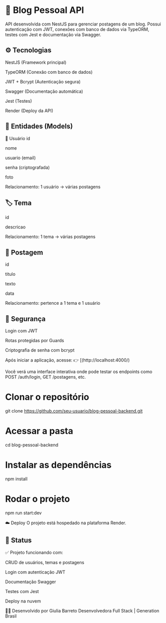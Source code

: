 # 📝 Blog Pessoal API





API desenvolvida com NestJS para gerenciar postagens de um blog. Possui autenticação com JWT, conexões com banco de dados via TypeORM, testes com Jest e documentação via Swagger.

## ⚙️ Tecnologias
NestJS (Framework principal)

TypeORM (Conexão com banco de dados)

JWT + Bcrypt (Autenticação segura)

Swagger (Documentação automática)

Jest (Testes)

Render (Deploy da API)


## 🧩 Entidades (Models)
👤 Usuário
id

nome 

usuario (email)

senha (criptografada)

foto

Relacionamento: 1 usuário → várias postagens

## 🏷️ Tema
id

descricao

Relacionamento: 1 tema → várias postagens

## 📝 Postagem
id

titulo

texto

data

Relacionamento: pertence a 1 tema e 1 usuário


## 🔐 Segurança
Login com JWT

Rotas protegidas por Guards

Criptografia de senha com bcrypt

Após iniciar a aplicação, acesse:
👉 [(http://localhost:4000/)

Você verá uma interface interativa onde pode testar os endpoints como POST /auth/login, GET /postagens, etc.

# Clonar o repositório
git clone https://github.com/seu-usuario/blog-pessoal-backend.git

# Acessar a pasta
cd blog-pessoal-backend

# Instalar as dependências
npm install

# Rodar o projeto
npm run start:dev

☁️ Deploy
O projeto está hospedado na plataforma Render.

## 📌 Status
✅ Projeto funcionando com:

CRUD de usuários, temas e postagens

Login com autenticação JWT

Documentação Swagger

Testes com Jest

Deploy na nuvem

👩‍💻 Desenvolvido por
Giulia Barreto
Desenvolvedora Full Stack | Generation Brasil
